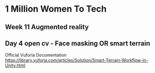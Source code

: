 
# 1 Million Women To Tech 

## Week 11 Augmented reality

## Day 4 open cv - Face masking OR smart terrain

Official Vuforia Documentation
https://library.vuforia.com/articles/Solution/Smart-Terrain-Workflow-in-Unity.html